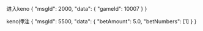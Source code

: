 进入keno
{
"msgId": 2000,
"data": {
"gameId": 10007
}
}

keno押注
{
"msgId": 5500,
"data": {
    "betAmount": 5.0,
    "betNumbers": [1]
}
}